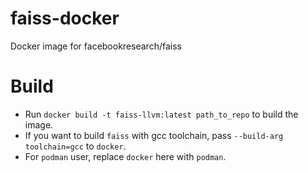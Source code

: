 # faiss-docker

Docker image for facebookresearch/faiss

# Build

 - Run `docker build -t faiss-llvm:latest path_to_repo` to build the image.
 - If you want to build `faiss` with gcc toolchain, pass `--build-arg toolchain=gcc` to `docker`.
 - For `podman` user, replace `docker` here with `podman`.

